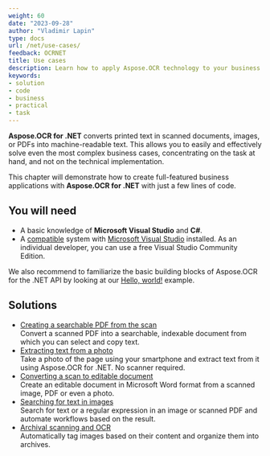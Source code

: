 ```yaml
---
weight: 60
date: "2023-09-28"
author: "Vladimir Lapin"
type: docs
url: /net/use-cases/
feedback: OCRNET
title: Use cases
description: Learn how to apply Aspose.OCR technology to your business and how to solve real-world problems with just a few lines of code.
keywords:
- solution
- code
- business
- practical
- task
---
```


**Aspose.OCR for .NET** converts printed text in scanned documents, images, or PDFs into machine-readable text. This allows you to easily and effectively solve even the most complex business cases, concentrating on the task at hand, and not on the technical implementation.

This chapter will demonstrate how to create full-featured business applications with **Aspose.OCR for .NET** with just a few lines of code.

## You will need

- A basic knowledge of **Microsoft Visual Studio** and **C#**.
- A [compatible](/ocr/net/system-requirements/) system with [Microsoft Visual Studio](https://visualstudio.microsoft.com/) installed. As an individual developer, you can use a free Visual Studio Community Edition.

We also recommend to familiarize the basic building blocks of Aspose.OCR for the .NET API by looking at our [Hello, world!](/ocr/net/hello-world/) example.

## Solutions

- [Creating a searchable PDF from the scan](/ocr/net/use-cases/scanned-pdf-to-searchable-pdf/)  
  Convert a scanned PDF into a searchable, indexable document from which you can select and copy text.
- [Extracting text from a photo](/ocr/net/extract-text-from-photo/)  
  Take a photo of the page using your smartphone and extract text from it using Aspose.OCR for .NET. No scanner required.
- [Converting a scan to editable document](/ocr/net/scan-to-word/)  
  Create an editable document in Microsoft Word format from a scanned image, PDF or even a photo.
- [Searching for text in images](/ocr/net/search-text-in-images/)  
  Search for text or a regular expression in an image or scanned PDF and automate workflows based on the result.
- [Archival scanning and OCR](/ocr/net/archival-scanning/)  
  Automatically tag images based on their content and organize them into archives.
